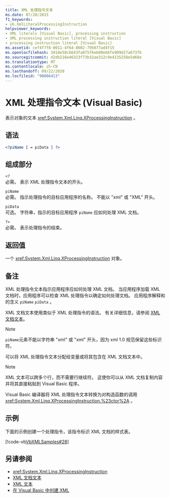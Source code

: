 ```yaml
---
title: XML 处理指令文本
ms.date: 07/20/2015
f1_keywords:
- vb.XmlLiteralProcessingInstruction
helpviewer_keywords:
- XML literals [Visual Basic], processing instruction
- XML processing instruction literal [Visual Basic]
- processing instruction literal [Visual Basic]
ms.assetid: cef4f7f8-0011-4f64-8602-795077ad4f15
ms.openlocfilehash: 3d18e58cb643fa075f6eb08eb6fe909d27a6737b
ms.sourcegitcommit: d2db216e46323f73b32ae312c9e4135258e5d68e
ms.translationtype: MT
ms.contentlocale: zh-CN
ms.lasthandoff: 09/22/2020
ms.locfileid: "90866413"
---
```

# <a name="xml-processing-instruction-literal-visual-basic"></a>XML 处理指令文本 (Visual Basic)

表示对象的文本 <xref:System.Xml.Linq.XProcessingInstruction> 。  
  
## <a name="syntax"></a>语法  
  
```xml  
<?piName [ = piData ] ?>  
```  
  
## <a name="parts"></a>组成部分  

 `<?`  
 必需。 表示 XML 处理指令文本的开头。  
  
 `piName`  
 必需。 指示处理指令的目标应用程序的名称。 不能以 "xml" 或 "XML" 开头。  
  
 `piData`  
 可选。 字符串，指示的目标应用程序 `piName` 应如何处理 XML 文档。  
  
 `?>`  
 必需。 表示处理指令的结束。  
  
## <a name="return-value"></a>返回值  

 一个 <xref:System.Xml.Linq.XProcessingInstruction> 对象。  
  
## <a name="remarks"></a>备注  

 XML 处理指令文本指示应用程序应如何处理 XML 文档。 当应用程序加载 XML 文档时，应用程序可以检查 XML 处理指令以确定如何处理文档。 应用程序解释和的含义 `piName` `piData` 。  
  
 XML 文档文本使用类似于 XML 处理指令的语法。 有关详细信息，请参阅 [XML 文档文本](xml-document-literal.md)。  
  
> [!NOTE]
> `piName`元素不能以字符串 "xml" 或 "xml" 开头，因为 xml 1.0 规范保留这些标识符。  
  
 可以将 XML 处理指令文本分配给变量或将其包含在 XML 文档文本中。  
  
> [!NOTE]
> XML 文本可以跨多个行，而不需要行继续符。 这使你可以从 XML 文档复制内容并将其直接粘贴到 Visual Basic 程序。  
  
 Visual Basic 编译器将 XML 处理指令文本转换为对构造函数的调用 <xref:System.Xml.Linq.XProcessingInstruction.%23ctor%2A> 。  
  
## <a name="example"></a>示例  

 下面的示例创建一个处理指令，该指令标识 XML 文档的样式表。  
  
 [!code-vb[VbXMLSamples#28](~/samples/snippets/visualbasic/VS_Snippets_VBCSharp/VbXMLSamples/VB/XMLSamples13.vb#28)]  
  
## <a name="see-also"></a>另请参阅

- <xref:System.Xml.Linq.XProcessingInstruction>
- [XML 文档文本](xml-document-literal.md)
- [XML 文本](index.md)
- [在 Visual Basic 中创建 XML](../../programming-guide/language-features/xml/creating-xml.md)
